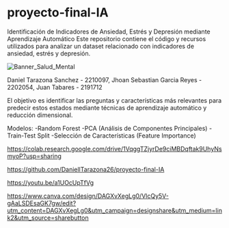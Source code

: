# proyecto-final-IA
Identificación de Indicadores de Ansiedad, Estrés y Depresión mediante Aprendizaje Automático
Este repositorio contiene el código y recursos utilizados para analizar un dataset relacionado con indicadores de ansiedad, estrés y depresión. 


![Banner_Salud_Mental](https://github.com/user-attachments/assets/6daecad5-7df2-46ef-babe-97328c08b6c1)



Daniel Tarazona Sanchez - 2210097,
Jhoan Sebastian Garcia Reyes - 2202054,
Juan Tabares - 2191712

El objetivo es identificar las preguntas y características más relevantes para predecir estos estados mediante técnicas de aprendizaje automático y reducción dimensional.

Modelos: 
-Random Forest
-PCA (Análisis de Componentes Principales)
-Train-Test Split
-Selección de Características (Feature Importance)

https://colab.research.google.com/drive/1VqggTZjyrDe9ciMBDqftak9UhyNsmyoP?usp=sharing

https://github.com/DaniellTarazona26/proyecto-final-IA

https://youtu.be/a1UOcUpTfVg

https://www.canva.com/design/DAGXvXegLg0/VlcQy5V-gAaLSDEsaGK7gw/edit?utm_content=DAGXvXegLg0&utm_campaign=designshare&utm_medium=link2&utm_source=sharebutton
